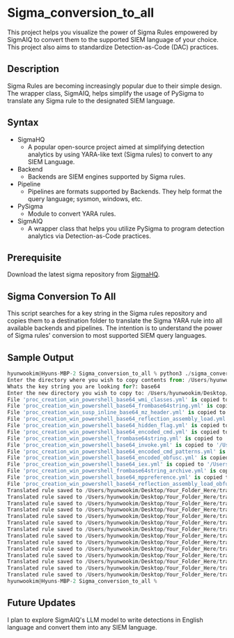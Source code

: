 # Sigma_conversion_to_all

This project helps you visualize the power of Sigma Rules empowered by SigmAIQ to convert them to the supported SIEM language of your choice. This project also aims to standardize Detection-as-Code (DAC) practices.

## Description

Sigma Rules are becoming increasingly popular due to their simple design. The wrapper class, SigmAIQ, helps simplify the usage of PySigma to translate any Sigma rule to the designated SIEM language.

## Syntax
* SigmaHQ
    * A popular open-source project aimed at simplifying detection analytics by using YARA-like text (Sigma rules) to convert to any SIEM Language.
* Backend
    * Backends are SIEM engines supported by Sigma rules.
* Pipeline
    * Pipelines are formats supported by Backends. They help format the query language; sysmon, windows, etc.
* PySigma
    * Module to convert YARA rules.
* SigmAIQ
    * A wrapper class that helps you utilize PySigma to program detection analytics via Detection-as-Code practices.

## Prerequisite
Download the latest sigma repository from [SigmaHQ](https://github.com/SigmaHQ/sigma).

## Sigma Conversion To All
This script searches for a key string in the Sigma rules repository and copies them to a destination folder to translate the Sigma YARA rule into all available backends and pipelines. The intention is to understand the power of Sigma rules' conversion to most supported SIEM query languages.

## Sample Output
```python
hyunwookim@Hyuns-MBP-2 Sigma_conversion_to_all % python3 ./sigma_conversion_all.py 
Enter the directory where you wish to copy contents from: /Users/hyunwookim/Desktop/sigma/sigma/rules/windows/process_creation
Whats the key string you are looking for?: base64
Enter the new directory you wish to copy to: /Users/hyunwookim/Desktop/Your_Folder_Here                          
File 'proc_creation_win_powershell_base64_wmi_classes.yml' is copied to '/Users/hyunwookim/Desktop/Your_Folder_Here'
File 'proc_creation_win_powershell_base64_frombase64string.yml' is copied to '/Users/hyunwookim/Desktop/Your_Folder_Here'
File 'proc_creation_win_susp_inline_base64_mz_header.yml' is copied to '/Users/hyunwookim/Desktop/Your_Folder_Here'
File 'proc_creation_win_powershell_base64_reflection_assembly_load.yml' is copied to '/Users/hyunwookim/Desktop/Your_Folder_Here'
File 'proc_creation_win_powershell_base64_hidden_flag.yml' is copied to '/Users/hyunwookim/Desktop/Your_Folder_Here'
File 'proc_creation_win_powershell_base64_encoded_cmd.yml' is copied to '/Users/hyunwookim/Desktop/Your_Folder_Here'
File 'proc_creation_win_powershell_frombase64string.yml' is copied to '/Users/hyunwookim/Desktop/Your_Folder_Here'
File 'proc_creation_win_powershell_base64_invoke.yml' is copied to '/Users/hyunwookim/Desktop/Your_Folder_Here'
File 'proc_creation_win_powershell_base64_encoded_cmd_patterns.yml' is copied to '/Users/hyunwookim/Desktop/Your_Folder_Here'
File 'proc_creation_win_powershell_base64_encoded_obfusc.yml' is copied to '/Users/hyunwookim/Desktop/Your_Folder_Here'
File 'proc_creation_win_powershell_base64_iex.yml' is copied to '/Users/hyunwookim/Desktop/Your_Folder_Here'
File 'proc_creation_win_powershell_frombase64string_archive.yml' is copied to '/Users/hyunwookim/Desktop/Your_Folder_Here'
File 'proc_creation_win_powershell_base64_mppreference.yml' is copied to '/Users/hyunwookim/Desktop/Your_Folder_Here'
File 'proc_creation_win_powershell_base64_reflection_assembly_load_obfusc.yml' is copied to '/Users/hyunwookim/Desktop/Your_Folder_Here'
Translated rule saved to /Users/hyunwookim/Desktop/Your_Folder_Here/translated_proc_creation_win_powershell_base64_wmi_classes.yml
Translated rule saved to /Users/hyunwookim/Desktop/Your_Folder_Here/translated_proc_creation_win_powershell_base64_frombase64string.yml
Translated rule saved to /Users/hyunwookim/Desktop/Your_Folder_Here/translated_proc_creation_win_susp_inline_base64_mz_header.yml
Translated rule saved to /Users/hyunwookim/Desktop/Your_Folder_Here/translated_proc_creation_win_powershell_base64_reflection_assembly_load.yml
Translated rule saved to /Users/hyunwookim/Desktop/Your_Folder_Here/translated_proc_creation_win_powershell_base64_hidden_flag.yml
Translated rule saved to /Users/hyunwookim/Desktop/Your_Folder_Here/translated_proc_creation_win_powershell_base64_encoded_cmd.yml
Translated rule saved to /Users/hyunwookim/Desktop/Your_Folder_Here/translated_proc_creation_win_powershell_frombase64string.yml
Translated rule saved to /Users/hyunwookim/Desktop/Your_Folder_Here/translated_proc_creation_win_powershell_base64_invoke.yml
Translated rule saved to /Users/hyunwookim/Desktop/Your_Folder_Here/translated_proc_creation_win_powershell_base64_encoded_cmd_patterns.yml
Translated rule saved to /Users/hyunwookim/Desktop/Your_Folder_Here/translated_proc_creation_win_powershell_base64_encoded_obfusc.yml
Translated rule saved to /Users/hyunwookim/Desktop/Your_Folder_Here/translated_proc_creation_win_powershell_base64_iex.yml
Translated rule saved to /Users/hyunwookim/Desktop/Your_Folder_Here/translated_proc_creation_win_powershell_frombase64string_archive.yml
Translated rule saved to /Users/hyunwookim/Desktop/Your_Folder_Here/translated_proc_creation_win_powershell_base64_mppreference.yml
Translated rule saved to /Users/hyunwookim/Desktop/Your_Folder_Here/translated_proc_creation_win_powershell_base64_reflection_assembly_load_obfusc.yml
hyunwookim@Hyuns-MBP-2 Sigma_conversion_to_all % 
```
## Future Updates
I plan to explore SigmAIQ's LLM model to write detections in English language and convert them into any SIEM language.